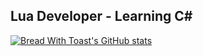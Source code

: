 ## Lua Developer - Learning C#

[![Bread With Toast's GitHub stats](https://github-readme-stats.vercel.app/api?username=bread-with-toast)](https://github.com/anuraghazra/github-readme-stats)
